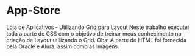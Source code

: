 # App-Store
Loja de Aplicativos - Utilizando Grid para Layout
Neste trabalho executei toda a parte de CSS com o objetivo de treinar meus conhecimento na criação de Layout utilizando o Grid.
  Obs: A parte de HTML foi fornecida pela Oracle e Alura, assim como as imagens.
